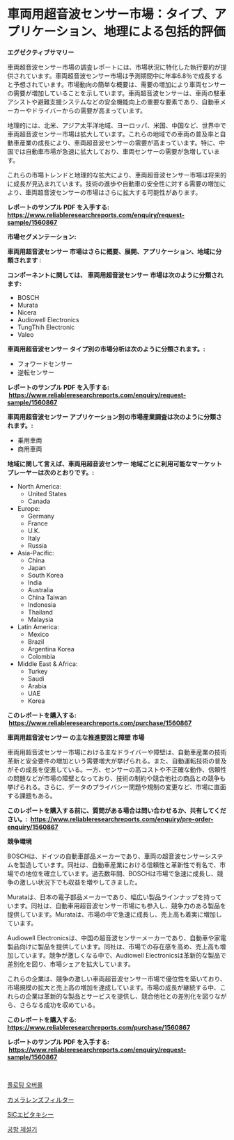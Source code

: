 <p><h1>車両用超音波センサー市場：タイプ、アプリケーション、地理による包括的評価</h1></p><p><strong>エグゼクティブサマリー</strong></p>
<p><p>車両超音波センサー市場の調査レポートには、市場状況に特化した執行要約が提供されています。車両超音波センサー市場は予測期間中に年率6.8％で成長すると予想されています。市場動向の簡単な概要は、需要の増加により車両センサーの需要が増加していることを示しています。車両超音波センサーは、車両の駐車アシストや避難支援システムなどの安全機能向上の重要な要素であり、自動車メーカーやドライバーからの需要が高まっています。</p><p>地理的には、北米、アジア太平洋地域、ヨーロッパ、米国、中国など、世界中で車両超音波センサー市場は拡大しています。これらの地域での車両の普及率と自動車産業の成長により、車両超音波センサーの需要が高まっています。特に、中国では自動車市場が急速に拡大しており、車両センサーの需要が急増しています。</p><p>これらの市場トレンドと地理的な拡大により、車両超音波センサー市場は将来的に成長が見込まれています。技術の進歩や自動車の安全性に対する需要の増加により、車両超音波センサーの市場はさらに拡大する可能性があります。</p></p>
<p><strong>レポートのサンプル PDF を入手する: <a href="https://www.reliableresearchreports.com/enquiry/request-sample/1560867">https://www.reliableresearchreports.com/enquiry/request-sample/1560867</a></strong></p>
<p><strong>市場セグメンテーション:</strong></p>
<p><strong> 車両用超音波センサー 市場はさらに概要、展開、アプリケーション、地域に分類されます :</strong></p>
<p><strong>コンポーネントに関しては、 車両用超音波センサー 市場は次のように分類されます: &nbsp;</strong></p>
<p><ul><li>BOSCH</li><li>Murata</li><li>Nicera</li><li>Audiowell Electronics</li><li>TungThih Electronic</li><li>Valeo</li></ul></p>
<p><strong> 車両用超音波センサー タイプ別の市場分析は次のように分類されます。:</strong></p>
<p><ul><li>フォワードセンサー</li><li>逆転センサー</li></ul></p>
<p><strong>レポートのサンプル PDF を入手する: &nbsp;<a href="https://www.reliableresearchreports.com/enquiry/request-sample/1560867">https://www.reliableresearchreports.com/enquiry/request-sample/1560867</a></strong></p>
<p><strong> 車両用超音波センサー アプリケーション別の市場産業調査は次のように分類されます。:</strong></p>
<p><ul><li>乗用車両</li><li>商用車両</li></ul></p>
<p><strong>地域に関して言えば、車両用超音波センサー 地域ごとに利用可能なマーケットプレーヤーは次のとおりです。:</strong></p>
<p><ul>
    <li>
        North America:
        <ul>
            <li>United States</li>
            <li>Canada</li>
        </ul>
    </li>
    <li>
        Europe:
        <ul>
            <li>Germany</li>
            <li>France</li>
            <li>U.K.</li>
            <li>Italy</li>
            <li>Russia</li>
        </ul>
    </li>
    <li>
        Asia-Pacific:
        <ul>
            <li>China</li>
            <li>Japan</li>
            <li>South Korea</li>
            <li>India</li>
            <li>Australia</li>
            <li>China Taiwan</li>
            <li>Indonesia</li>
            <li>Thailand</li>
            <li>Malaysia</li>
        </ul>
    </li>
    <li>
        Latin America:
        <ul>
            <li>Mexico</li>
            <li>Brazil</li>
            <li>Argentina Korea</li>
            <li>Colombia</li>
        </ul>
    </li>
    <li>
        Middle East & Africa:
        <ul>
            <li>Turkey</li>
            <li>Saudi</li>
            <li>Arabia</li>
            <li>UAE</li>
            <li>Korea</li>
        </ul>
    </li>
    </ul></p>
<p><strong>このレポートを購入する: &nbsp;<a href="https://www.reliableresearchreports.com/purchase/1560867">https://www.reliableresearchreports.com/purchase/1560867</a></strong></p>
<p><strong>車両用超音波センサー の主な推進要因と障壁 市場</strong></p>
<p><p>車両用超音波センサー市場における主なドライバーや障壁は、自動車産業の技術革新と安全要件の増加という需要増大が挙げられる。また、自動運転技術の普及がその成長を促進している。一方、センサーの高コストや不正確な動作、信頼性の問題などが市場の障壁となっており、技術の制約や競合他社の商品との競争も挙げられる。さらに、データのプライバシー問題や規制の変更など、市場に直面する課題もある。</p></p>
<p><strong>このレポートを購入する前に、質問がある場合は問い合わせるか、共有してください。:&nbsp; <a href="https://www.reliableresearchreports.com/enquiry/pre-order-enquiry/1560867">https://www.reliableresearchreports.com/enquiry/pre-order-enquiry/1560867</a></strong></p>
<p><strong>競争環境</strong></p>
<p><p>BOSCHは、ドイツの自動車部品メーカーであり、車両の超音波センサーシステムを製造しています。同社は、自動車産業における信頼性と革新性で有名で、市場での地位を確立しています。過去数年間、BOSCHは市場で急速に成長し、競争の激しい状況下でも収益を増やしてきました。</p><p>Murataは、日本の電子部品メーカーであり、幅広い製品ラインナップを持っています。同社は、自動車用超音波センサー市場にも参入し、競争力のある製品を提供しています。Murataは、市場の中で急速に成長し、売上高も着実に増加しています。</p><p>Audiowell Electronicsは、中国の超音波センサーメーカーであり、自動車や家電製品向けに製品を提供しています。同社は、市場での存在感を高め、売上高も増加しています。競争が激しくなる中で、Audiowell Electronicsは革新的な製品で差別化を図り、市場シェアを拡大しています。</p><p>これらの企業は、競争の激しい車両超音波センサー市場で優位性を築いており、市場規模の拡大と売上高の増加を達成しています。市場の成長が継続する中、これらの企業は革新的な製品とサービスを提供し、競合他社との差別化を図りながら、さらなる成功を収めている。</p></p>
<p><strong>このレポートを購入する: &nbsp; <a href="https://www.reliableresearchreports.com/purchase/1560867">https://www.reliableresearchreports.com/purchase/1560867</a></strong></p>
<p><strong>レポートのサンプル PDF を入手する: &nbsp;<a href="https://www.reliableresearchreports.com/enquiry/request-sample/1560867">https://www.reliableresearchreports.com/enquiry/request-sample/1560867</a></strong><strong></strong></p>
<p>&nbsp;</p>
<p><p><a href="https://medium.com/@antosuigrtley99783676/%ED%94%8C%EB%A1%9C%ED%8C%85-%EC%98%A4%EB%B2%84%EB%A1%A4-%EC%8B%9C%EC%9E%A5-%EA%B2%BD%EC%9F%81-%EB%B6%84%EC%84%9D-%EC%8B%9C%EC%9E%A5-%EB%8F%99%ED%96%A5-%EB%B0%8F-2031%EB%85%84%EA%B9%8C%EC%A7%80%EC%9D%98-%EC%98%88%EC%B8%A1-ccafacd27b30">플로팅 오버롤</a></p><p><a href="https://github.com/RodHoppe07/Market-Research-Report-List-1/blob/main/43247575817.md">カメラレンズフィルター</a></p><p><a href="https://github.com/laurenreichert/Market-Research-Report-List-1/blob/main/46251845816.md">SiCエピタキシー</a></p><p><a href="https://medium.com/@ukaszduda1/%EA%B3%B5%ED%95%AD-%EB%88%88-%EB%B0%80%EC%96%B4%EB%82%BC-%EA%B8%B0%EA%B3%84-%EC%8B%9C%EC%9E%A5-%EC%A0%84%EB%A7%9D-%EC%82%B0%EC%97%85-%EA%B0%9C%EC%9A%94-%EB%B0%8F-%EC%98%88%EC%B8%A1-2024%EB%85%84%EB%B6%80%ED%84%B0-2031%EB%85%84%EA%B9%8C%EC%A7%80-20d139a09d6c">공항 제설기</a></p></p>